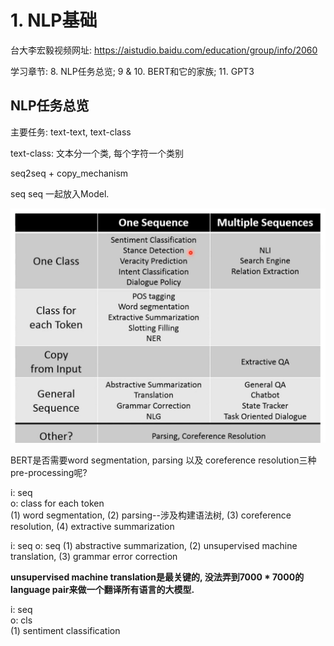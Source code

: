 # 1. NLP基础

台大李宏毅视频网址: https://aistudio.baidu.com/education/group/info/2060

学习章节: 8. NLP任务总览; 9 & 10. BERT和它的家族; 11. GPT3

## NLP任务总览

主要任务: text-text, text-class

text-class: 文本分一个类, 每个字符一个类别

seq2seq + copy_mechanism

seq <SEP> seq 一起放入Model.

![NLP概述](../pics/overview_of_NLP.png "自然语言处理概述")

BERT是否需要word segmentation, parsing 以及 coreference resolution三种pre-processing呢?

i: seq  
o: class for each token  
(1) word segmentation, (2) parsing--涉及构建语法树, (3) coreference resolution, (4) extractive summarization

i: seq
o: seq
(1) abstractive summarization, (2) unsupervised machine translation, (3) grammar error correction

__unsupervised machine translation是最关键的, 没法弄到7000 * 7000的language pair来做一个翻译所有语言的大模型.__

i: seq  
o: cls  
(1) sentiment classification
